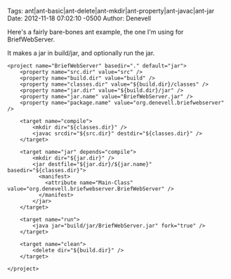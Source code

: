 Tags:  ant|ant-basic|ant-delete|ant-mkdir|ant-property|ant-javac|ant-jar
Date: 2012-11-18 07:02:10 -0500 
Author: Denevell

Here's a fairly bare-bones ant example, the one I'm using for BriefWebServer. 

It makes a jar in build/jar, and optionally run the jar.

    <project name="BriefWebServer" basedir="." default="jar">
        <property name="src.dir" value="src" />
        <property name="build.dir" value="build" />
        <property name="classes.dir" value="${build.dir}/classes" />
        <property name="jar.dir" value="${build.dir}/jar" />
        <property name="jar.name" value="BriefWebServer.jar" />
        <property name="package.name" value="org.denevell.briefwebserver" />
  
        <target name="compile">
            <mkdir dir="${classes.dir}" />
            <javac srcdir="${src.dir}" destdir="${classes.dir}" />
        </target>
    
        <target name="jar" depends="compile">
            <mkdir dir="${jar.dir}" />
            <jar destfile="${jar.dir}/${jar.name}" basedir="${classes.dir}">
              <manifest>
                <attribute name="Main-Class" value="org.denevell.briefwebserver.BriefWebServer" />
              </manifest>
            </jar>
        </target>
  
        <target name="run">
            <java jar="build/jar/BriefWebServer.jar" fork="true" />
        </target>
  
        <target name="clean">
            <delete dir="${build.dir}" />
        </target>
  
    </project>
